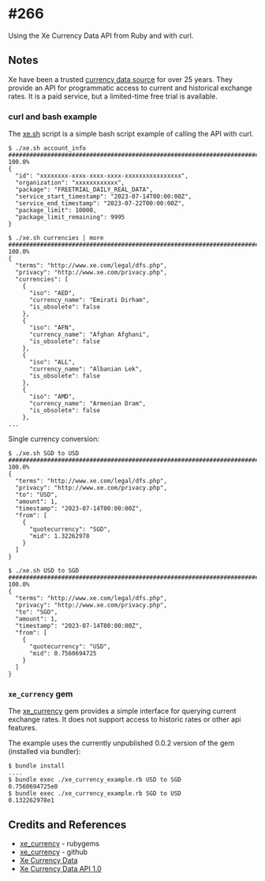 # #266

Using the Xe Currency Data API from Ruby and with curl.

## Notes

Xe have been a trusted [currency data source](https://www.xe.com/xecurrencydata/) for over 25 years.
They provide an API for programmatic access to current and historical exchange rates.
It is a paid service, but a limited-time free trial is available.

### curl and bash example

The [xe.sh](./xe.sh) script is a simple bash script example of calling the API with curl.

    $ ./xe.sh account_info
    ######################################################################## 100.0%
    {
      "id": "xxxxxxxx-xxxx-xxxx-xxxx-xxxxxxxxxxxxxxxx",
      "organization": "xxxxxxxxxxxx",
      "package": "FREETRIAL_DAILY_REAL_DATA",
      "service_start_timestamp": "2023-07-14T00:00:00Z",
      "service_end_timestamp": "2023-07-22T00:00:00Z",
      "package_limit": 10000,
      "package_limit_remaining": 9995
    }

    $ ./xe.sh currencies | more
    ######################################################################## 100.0%
    {
      "terms": "http://www.xe.com/legal/dfs.php",
      "privacy": "http://www.xe.com/privacy.php",
      "currencies": [
        {
          "iso": "AED",
          "currency_name": "Emirati Dirham",
          "is_obsolete": false
        },
        {
          "iso": "AFN",
          "currency_name": "Afghan Afghani",
          "is_obsolete": false
        },
        {
          "iso": "ALL",
          "currency_name": "Albanian Lek",
          "is_obsolete": false
        },
        {
          "iso": "AMD",
          "currency_name": "Armenian Dram",
          "is_obsolete": false
        },
    ...

Single currency conversion:

    $ ./xe.sh SGD to USD
    ######################################################################## 100.0%
    {
      "terms": "http://www.xe.com/legal/dfs.php",
      "privacy": "http://www.xe.com/privacy.php",
      "to": "USD",
      "amount": 1,
      "timestamp": "2023-07-14T00:00:00Z",
      "from": [
        {
          "quotecurrency": "SGD",
          "mid": 1.32262978
        }
      ]
    }

    $ ./xe.sh USD to SGD
    ######################################################################## 100.0%
    {
      "terms": "http://www.xe.com/legal/dfs.php",
      "privacy": "http://www.xe.com/privacy.php",
      "to": "SGD",
      "amount": 1,
      "timestamp": "2023-07-14T00:00:00Z",
      "from": [
        {
          "quotecurrency": "USD",
          "mid": 0.7560694725
        }
      ]
    }

### `xe_currency` gem

The [xe_currency](https://github.com/degica/xe_currency) gem provides a simple interface for querying current exchange rates.
It does not support access to historic rates or other api features.

The example uses the currently unpublished 0.0.2 version of the gem (installed via bundler):

    $ bundle install
    ....
    $ bundle exec ./xe_currency_example.rb USD to SGD
    0.7560694725e0
    $ bundle exec ./xe_currency_example.rb SGD to USD
    0.132262978e1

## Credits and References

* [xe_currency](https://rubygems.org/gems/xe_currency) - rubygems
* [xe_currency](https://github.com/degica/xe_currency) - github
* [Xe Currency Data](https://www.xe.com/xecurrencydata/)
* [Xe Currency Data API 1.0](https://xecdapi.xe.com/docs/v1/)
